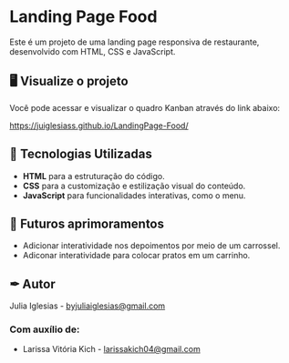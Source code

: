 # Landing Page Food

Este é um projeto de uma landing page responsiva de restaurante, desenvolvido com HTML, CSS e JavaScript.

## 🖥️ Visualize o projeto
Você pode acessar e visualizar o quadro Kanban através do link abaixo: 

https://juiglesiass.github.io/LandingPage-Food/

## 🚀 Tecnologias Utilizadas

- **HTML** para a estruturação do código.
- **CSS** para a customização e estilização visual do conteúdo. 
- **JavaScript** para funcionalidades interativas, como o menu.

<h2>📌 Futuros aprimoramentos</h2>

- Adicionar interatividade nos depoimentos por meio de um carrossel.
- Adiconar interatividade para colocar pratos em um carrinho.

## ✒ Autor

Julia Iglesias - byjuliaiglesias@gmail.com

<h3>Com auxílio de:</h3>

* Larissa Vitória Kich - larissakich04@gmail.com
